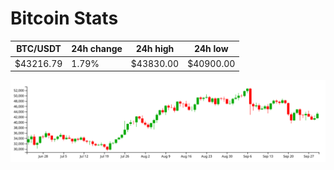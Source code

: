 # Bitcoin Stats

BTC/USDT|24h change|24h high|24h low|
|---|---|---|---|
|$43216.79|1.79%|$43830.00|$40900.00|

<img src="./chart.svg">
